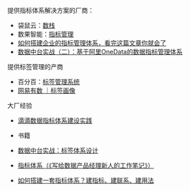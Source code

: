



提供指标体系解决方案的厂商：
- 袋鼠云：[数栈](https://www.dtstack.com/dtinsight/%E6%8C%87%E6%A0%87%E7%AE%A1%E7%90%86easyindex/)
- 数果智能：[指标管理](http://docs.tsa.sugo.io/indicator-management.html)
- [如何搭建企业的指标管理体系，看完这篇文章你就会了](https://zhuanlan.zhihu.com/p/89584356)
- [数据中台实战（二）：基于阿里OneData的数据指标管理体系](http://www.woshipm.com/data-analysis/2428698.html)


提供标签管理的产商
- 百分百：[标签管理系统](https://www.percent.cn/Product/bqglxt.html)
- [网易有数 ｜标签画像](https://www.163yun.com/product/tag)


大厂经验
- [滴滴数据指标体系建设实践](https://mp.weixin.qq.com/s/oAxVjHIELxhY1W6D6zhMxw)

- 书籍
- [数据中台实战：标签体系设计](https://weread.qq.com/web/reader/628323f072043999628eb68k37632cd021737693cfc7149)
- [指标体系（《写给数据产品经理新人的工作笔记》）](https://weread.qq.com/web/reader/c4932b907210fc39c49fb9dk3c5327902153c59dc0488e1)




- [如何搭建一套指标体系？建指标、建联系、建用法](https://zhuanlan.zhihu.com/p/402848649)